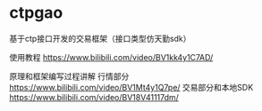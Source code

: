 # ctpgao
基于ctp接口开发的交易框架（接口类型仿天勤sdk）

使用教程
https://www.bilibili.com/video/BV1kk4y1C7AD/

原理和框架编写过程讲解
行情部分
https://www.bilibili.com/video/BV1Mt4y1Q7pe/
交易部分和本地SDK
https://www.bilibili.com/video/BV18V41117dm/
